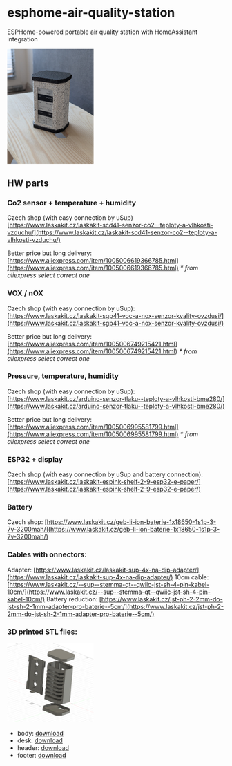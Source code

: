 # esphome-air-quality-station
ESPHome-powered portable air quality station with HomeAssistant integration

<img src="./image-1.jpg" style="width: 200px;">

## HW parts

### Co2 sensor + temperature + humidity
Czech shop (with easy connection by uSup) [https://www.laskakit.cz/laskakit-scd41-senzor-co2--teploty-a-vlhkosti-vzduchu/](https://www.laskakit.cz/laskakit-scd41-senzor-co2--teploty-a-vlhkosti-vzduchu/)

Better price but long delivery: [https://www.aliexpress.com/item/1005006619366785.html](https://www.aliexpress.com/item/1005006619366785.html)
_* from aliexpress select correct one_

### VOX / nOX
Czech shop (with easy connection by uSup): [https://www.laskakit.cz/laskakit-sgp41-voc-a-nox-senzor-kvality-ovzdusi/](https://www.laskakit.cz/laskakit-sgp41-voc-a-nox-senzor-kvality-ovzdusi/)

Better price but long delivery: [https://www.aliexpress.com/item/1005006749215421.html](https://www.aliexpress.com/item/1005006749215421.html)
_* from aliexpress select correct one_

### Pressure, temperature, humidity
Czech shop (with easy connection by uSup): [https://www.laskakit.cz/arduino-senzor-tlaku--teploty-a-vlhkosti-bme280/](https://www.laskakit.cz/arduino-senzor-tlaku--teploty-a-vlhkosti-bme280/)

Better price but long delivery: [https://www.aliexpress.com/item/1005006995581799.html](https://www.aliexpress.com/item/1005006995581799.html)
_* from aliexpress select correct one_

### ESP32 + display
Czech shop (with easy connection by uSup and battery connection): [https://www.laskakit.cz/laskakit-espink-shelf-2-9-esp32-e-paper/](https://www.laskakit.cz/laskakit-espink-shelf-2-9-esp32-e-paper/)

### Battery
Czech shop: [https://www.laskakit.cz/geb-li-ion-baterie-1x18650-1s1p-3-7v-3200mah/](https://www.laskakit.cz/geb-li-ion-baterie-1x18650-1s1p-3-7v-3200mah/)

### Cables with onnectors:
Adapter: [https://www.laskakit.cz/laskakit-sup-4x-na-dip-adapter/](https://www.laskakit.cz/laskakit-sup-4x-na-dip-adapter/)
10cm cable: [https://www.laskakit.cz/--sup--stemma-qt--qwiic-jst-sh-4-pin-kabel-10cm/](https://www.laskakit.cz/--sup--stemma-qt--qwiic-jst-sh-4-pin-kabel-10cm/)
Battery reduction: [https://www.laskakit.cz/jst-ph-2-2mm-do-jst-sh-2-1mm-adapter-pro-baterie--5cm/](https://www.laskakit.cz/jst-ph-2-2mm-do-jst-sh-2-1mm-adapter-pro-baterie--5cm/)

### 3D printed STL files:

<img src="./stl/image-stl.png" style="width: 200px;">

* body: [download](./stl/co2-body.stl)
* desk: [download](./stl/co2-desk.stl)
* header: [download](./stl/co2-header.stl)
* footer: [download](./stl/co2-footer.stl)



